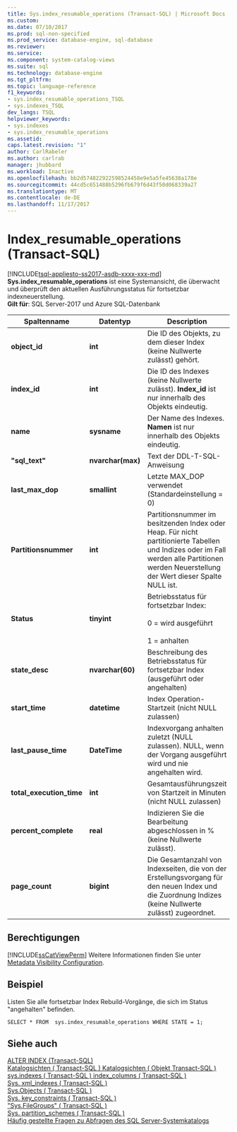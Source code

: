 ```yaml
---
title: Sys.index_resumable_operations (Transact-SQL) | Microsoft Docs
ms.custom: 
ms.date: 07/10/2017
ms.prod: sql-non-specified
ms.prod_service: database-engine, sql-database
ms.reviewer: 
ms.service: 
ms.component: system-catalog-views
ms.suite: sql
ms.technology: database-engine
ms.tgt_pltfrm: 
ms.topic: language-reference
f1_keywords:
- sys.index_resumable_operations_TSQL
- sys.indexes_TSQL
dev_langs: TSQL
helpviewer_keywords:
- sys.indexes
- sys.index_resumable_operations
ms.assetid: 
caps.latest.revision: "1"
author: CarlRabeler
ms.author: carlrab
manager: jhubbard
ms.workload: Inactive
ms.openlocfilehash: bb2d574822922598524458e9e5a5fe45638a178e
ms.sourcegitcommit: 44cd5c651488b5296fb679f6d43f50d068339a27
ms.translationtype: MT
ms.contentlocale: de-DE
ms.lasthandoff: 11/17/2017
---
```

# <a name="indexresumableoperations-transact-sql"></a>Index_resumable_operations (Transact-SQL)
[!INCLUDE[tsql-appliesto-ss2017-asdb-xxxx-xxx-md](../../includes/tsql-appliesto-ss2017-asdb-xxxx-xxx-md.md)]
**Sys.index_resumable_operations** ist eine Systemansicht, die überwacht und überprüft den aktuellen Ausführungsstatus für fortsetzbar indexneuerstellung.  
**Gilt für**: SQL Server-2017 und Azure SQL-Datenbank 
  
|Spaltenname|Datentyp|Description|  
|-----------------|---------------|-----------------|  
|**object_id**|**int**|Die ID des Objekts, zu dem dieser Index (keine Nullwerte zulässt) gehört.|  
|**index_id**|**int**|Die ID des Indexes (keine Nullwerte zulässt). **Index_id** ist nur innerhalb des Objekts eindeutig.|
|**name**|**sysname**|Der Name des Indexes. **Namen** ist nur innerhalb des Objekts eindeutig.|  
|**"sql_text"**|**nvarchar(max)**|Text der DDL-T-SQL-Anweisung|
|**last_max_dop**|**smallint**|Letzte MAX_DOP verwendet (Standardeinstellung = 0)|
|**Partitionsnummer**|**int**|Partitionsnummer im besitzenden Index oder Heap. Für nicht partitionierte Tabellen und Indizes oder im Fall werden alle Partitionen werden Neuerstellung der Wert dieser Spalte NULL ist.|
|**Status**|**tinyint**|Betriebsstatus für fortsetzbar Index:<br /><br />0 = wird ausgeführt<br /><br />1 = anhalten|
|**state_desc**|**nvarchar(60)**|Beschreibung des Betriebsstatus für fortsetzbar Index (ausgeführt oder angehalten)|  
|**start_time**|**datetime**|Index Operation-Startzeit (nicht NULL zulassen)|
|**last_pause_time**|**DateTime**| Indexvorgang anhalten zuletzt (NULL zulassen). NULL, wenn der Vorgang ausgeführt wird und nie angehalten wird.|
|**total_execution_time**|**int**|Gesamtausführungszeit von Startzeit in Minuten (nicht NULL zulassen)|
|**percent_complete**|**real**|Indizieren Sie die Bearbeitung abgeschlossen in % (keine Nullwerte zulässt).|
|**page_count**|**bigint**|Die Gesamtanzahl von Indexseiten, die von der Erstellungsvorgang für den neuen Index und die Zuordnung Indizes (keine Nullwerte zulässt) zugeordnet. 

## <a name="permissions"></a>Berechtigungen  
 [!INCLUDE[ssCatViewPerm](../../includes/sscatviewperm-md.md)] Weitere Informationen finden Sie unter [Metadata Visibility Configuration](../../relational-databases/security/metadata-visibility-configuration.md).  
   
## <a name="example"></a>Beispiel  
 Listen Sie alle fortsetzbar Index Rebuild-Vorgänge, die sich im Status "angehalten" befinden. 
  
```  
SELECT * FROM  sys.index_resumable_operations WHERE STATE = 1;  
```  
  
## <a name="see-also"></a>Siehe auch 
 [ALTER INDEX &#40;Transact-SQL&#41;](../../t-sql/statements/alter-index-transact-sql.md)    
 [Katalogsichten &#40; Transact-SQL &#41; ](catalog-views-transact-sql.md) [Katalogsichten &#40; Objekt Transact-SQL &#41; ](object-catalog-views-transact-sql.md) [sys.indexes &#40; Transact-SQL &#41; ](sys-xml-indexes-transact-sql.md) [index_columns &#40; Transact-SQL &#41;](sys-index-columns-transact-sql.md)   
 [Sys. xml_indexes &#40; Transact-SQL &#41;](sys-xml-indexes-transact-sql.md)   
 [Sys.Objects &#40; Transact-SQL &#41;](sys-index-columns-transact-sql.md)   
 [Sys. key_constraints &#40; Transact-SQL &#41;](sys-key-constraints-transact-sql.md)   
 ["Sys.FileGroups" &#40; Transact-SQL &#41;](sys-filegroups-transact-sql.md)   
 [Sys. partition_schemes &#40; Transact-SQL &#41;](sys-partition-schemes-transact-sql.md)   
 [Häufig gestellte Fragen zu Abfragen des SQL Server-Systemkatalogs](querying-the-sql-server-system-catalog-faq.md)   
  
